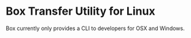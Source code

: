 # Box Transfer Utility for Linux
Box currently only provides a CLI to developers for OSX and Windows.
